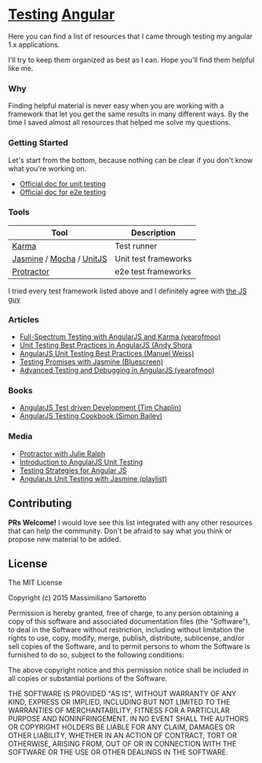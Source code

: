 # [Testing](http://en.wikipedia.org/wiki/Development_testing) [Angular](https://angularjs.org/)
Here you can find a list of resources that I came through testing my angular 1.x applications.

I'll try to keep them organized as best as I can.
Hope you'll find them helpful like me.

### Why

Finding helpful material is never easy when you are working with a framework that let you get the same results in many different ways.
By the time I saved almost all resources that helped me solve my questions.

### Getting Started
Let's start from the bottom, because nothing can be clear if you don't know what you're working on.
* [Official doc for unit testing](https://docs.angularjs.org/guide/unit-testing)
* [Official doc for e2e testing](https://docs.angularjs.org/guide/e2e-testing)

### Tools
Tool         | Description
------------ | -------------
[Karma](http://karma-runner.github.io/0.12/index.html) | Test runner
[Jasmine](http://jasmine.github.io/) / [Mocha](http://mochajs.org/) / [UnitJS](http://unitjs.com/)| Unit test frameworks
[Protractor](http://angular.github.io/protractor/#/) | e2e test frameworks

I tried every test framework listed above and I definitely agree with [the JS guy](http://thejsguy.com/2015/01/12/jasmine-vs-mocha-chai-and-sinon.html)


### Articles
* [Full-Spectrum Testing with AngularJS and Karma (yearofmoo)](http://www.yearofmoo.com/2013/01/full-spectrum-testing-with-angularjs-and-karma.html)
* [Unit Testing Best Practices in AngularJS (Andy Shora](http://andyshora.com/unit-testing-best-practices-angularjs.html)
* [AngularJS Unit Testing Best Practices (Manuel Weiss)](https://blog.codeship.com/angularjs-tdd/)
* [Testing Promises with Jasmine (Bluescreen)](http://ng-learn.org/2014/08/Testing_Promises_with_Jasmine/)
* [Advanced Testing and Debugging in AngularJS (yearofmoo)](http://www.yearofmoo.com/2013/09/advanced-testing-and-debugging-in-angularjs.html)

### Books
* [AngularJS Test driven Development (Tim Chaplin)](http://www.amazon.com/AngularJS-Test-driven-Development-Tim-Chaplin/dp/1784398837)
* [AngularJS Testing Cookbook (Simon Bailey)](http://www.amazon.com/AngularJS-Testing-Cookbook-Simon-Bailey/dp/1783983744)

### Media
* [Protractor with Julie Ralph](http://devchat.tv/js-jabber/106-jsj-protractor-with-julie-ralph)
* [Introduction to AngularJS Unit Testing](https://www.youtube.com/watch?v=UDB-jm8MWro)
* [Testing Strategies for Angular JS](https://www.youtube.com/watch?v=UYVcY9EJcRs)
* [AngularJs Unit Testing with Jasmine (playlist)](https://www.youtube.com/playlist?list=PLw5h0DiJ-9PDbh2i6knU4FybWA63PPbVi)

## Contributing
**PRs Welcome!** I would love see this list integrated with any other resources that can help the community. Don't be afraid to say what you think or propose new material to be added.

## License

The MIT License

Copyright (c) 2015 Massimiliano Sartoretto

Permission is hereby granted, free of charge, to any person obtaining a copy
of this software and associated documentation files (the "Software"), to deal
in the Software without restriction, including without limitation the rights
to use, copy, modify, merge, publish, distribute, sublicense, and/or sell
copies of the Software, and to permit persons to whom the Software is
furnished to do so, subject to the following conditions:

The above copyright notice and this permission notice shall be included in
all copies or substantial portions of the Software.

THE SOFTWARE IS PROVIDED "AS IS", WITHOUT WARRANTY OF ANY KIND, EXPRESS OR
IMPLIED, INCLUDING BUT NOT LIMITED TO THE WARRANTIES OF MERCHANTABILITY,
FITNESS FOR A PARTICULAR PURPOSE AND NONINFRINGEMENT. IN NO EVENT SHALL THE
AUTHORS OR COPYRIGHT HOLDERS BE LIABLE FOR ANY CLAIM, DAMAGES OR OTHER
LIABILITY, WHETHER IN AN ACTION OF CONTRACT, TORT OR OTHERWISE, ARISING FROM,
OUT OF OR IN CONNECTION WITH THE SOFTWARE OR THE USE OR OTHER DEALINGS IN
THE SOFTWARE.

